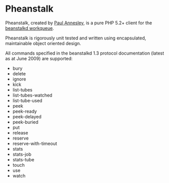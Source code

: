 Pheanstalk
==========

Pheanstalk, created by [Paul Annesley][1], is a pure PHP 5.2+ client for the [beanstalkd workqueue][2].

Pheanstalk is rigorously unit tested and written using encapsulated, maintainable object oriented design.

All commands specified in the beanstalkd 1.3 protocol documentation (latest as at June 2009) are supported:

  * bury
  * delete
  * ignore
  * kick
  * list-tubes
  * list-tubes-watched
  * list-tube-used
  * peek
  * peek-ready
  * peek-delayed
  * peek-buried
  * put
  * release
  * reserve
  * reserve-with-timeout
  * stats
  * stats-job
  * stats-tube
  * touch
  * use
  * watch

  [1]: http://paul.annesley.cc/
  [2]: http://xph.us/software/beanstalkd/
